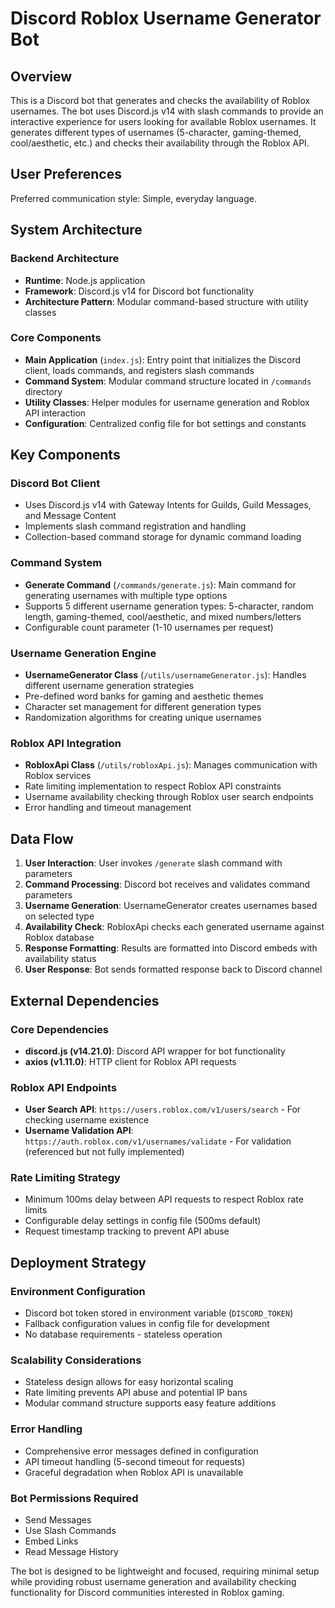 # Discord Roblox Username Generator Bot

## Overview

This is a Discord bot that generates and checks the availability of Roblox usernames. The bot uses Discord.js v14 with slash commands to provide an interactive experience for users looking for available Roblox usernames. It generates different types of usernames (5-character, gaming-themed, cool/aesthetic, etc.) and checks their availability through the Roblox API.

## User Preferences

Preferred communication style: Simple, everyday language.

## System Architecture

### Backend Architecture
- **Runtime**: Node.js application
- **Framework**: Discord.js v14 for Discord bot functionality
- **Architecture Pattern**: Modular command-based structure with utility classes

### Core Components
- **Main Application** (`index.js`): Entry point that initializes the Discord client, loads commands, and registers slash commands
- **Command System**: Modular command structure located in `/commands` directory
- **Utility Classes**: Helper modules for username generation and Roblox API interaction
- **Configuration**: Centralized config file for bot settings and constants

## Key Components

### Discord Bot Client
- Uses Discord.js v14 with Gateway Intents for Guilds, Guild Messages, and Message Content
- Implements slash command registration and handling
- Collection-based command storage for dynamic command loading

### Command System
- **Generate Command** (`/commands/generate.js`): Main command for generating usernames with multiple type options
- Supports 5 different username generation types: 5-character, random length, gaming-themed, cool/aesthetic, and mixed numbers/letters
- Configurable count parameter (1-10 usernames per request)

### Username Generation Engine
- **UsernameGenerator Class** (`/utils/usernameGenerator.js`): Handles different username generation strategies
- Pre-defined word banks for gaming and aesthetic themes
- Character set management for different generation types
- Randomization algorithms for creating unique usernames

### Roblox API Integration
- **RobloxApi Class** (`/utils/robloxApi.js`): Manages communication with Roblox services
- Rate limiting implementation to respect Roblox API constraints
- Username availability checking through Roblox user search endpoints
- Error handling and timeout management

## Data Flow

1. **User Interaction**: User invokes `/generate` slash command with parameters
2. **Command Processing**: Discord bot receives and validates command parameters
3. **Username Generation**: UsernameGenerator creates usernames based on selected type
4. **Availability Check**: RobloxApi checks each generated username against Roblox database
5. **Response Formatting**: Results are formatted into Discord embeds with availability status
6. **User Response**: Bot sends formatted response back to Discord channel

## External Dependencies

### Core Dependencies
- **discord.js (v14.21.0)**: Discord API wrapper for bot functionality
- **axios (v1.11.0)**: HTTP client for Roblox API requests

### Roblox API Endpoints
- **User Search API**: `https://users.roblox.com/v1/users/search` - For checking username existence
- **Username Validation API**: `https://auth.roblox.com/v1/usernames/validate` - For validation (referenced but not fully implemented)

### Rate Limiting Strategy
- Minimum 100ms delay between API requests to respect Roblox rate limits
- Configurable delay settings in config file (500ms default)
- Request timestamp tracking to prevent API abuse

## Deployment Strategy

### Environment Configuration
- Discord bot token stored in environment variable (`DISCORD_TOKEN`)
- Fallback configuration values in config file for development
- No database requirements - stateless operation

### Scalability Considerations
- Stateless design allows for easy horizontal scaling
- Rate limiting prevents API abuse and potential IP bans
- Modular command structure supports easy feature additions

### Error Handling
- Comprehensive error messages defined in configuration
- API timeout handling (5-second timeout for requests)
- Graceful degradation when Roblox API is unavailable

### Bot Permissions Required
- Send Messages
- Use Slash Commands
- Embed Links
- Read Message History

The bot is designed to be lightweight and focused, requiring minimal setup while providing robust username generation and availability checking functionality for Discord communities interested in Roblox gaming.